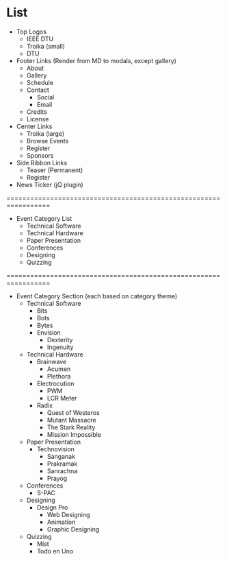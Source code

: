 # List

- Top Logos
	- IEEE DTU
	- Troika (small)
	- DTU
- Footer Links (Render from MD to modals, except gallery)
	- About
	- Gallery
	- Schedule
	- Contact
		- Social
		- Email
	- Credits
	- License
- Center Links
	- Troika (large)
	- Browse Events
	- Register
	- Sponsors
- Side Ribbon Links
	- Teaser (Permanent)
	- Register
- News Ticker (jQ plugin)

=================================================================

- Event Category List
	- Technical Software
	- Technical Hardware
	- Paper Presentation
	- Conferences
	- Designing
	- Quizzing
	
=================================================================

- Event Category Section (each based on category theme)
	- Technical Software
		- Bits
		- Bots
		- Bytes
		- Envision
			- Dexterity
			- Ingenuity
	- Technical Hardware
		- Brainwave
			- Acumen
			- Plethora
		- Electrocution
			- PWM
			- LCR Meter
		- Radix
			- Quest of Westeros
			- Mutant Massacre
			- The Stark Reality
			- Mission Impossible
	- Paper Presentation
		- Technovision
			- Sanganak
			- Prakramak
			- Sanrachna
			- Prayog
	- Conferences
		- S-PAC
	- Designing
		- Design Pro
			- Web Designing
			- Animation
			- Graphic Designing
	- Quizzing
		- Mist
		- Todo en Uno